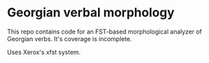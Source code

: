 # Georgian verbal morphology 

This repo contains code for an FST-based morphological analyzer of Georgian verbs. It's coverage is incomplete.

Uses Xerox's xfst system.
